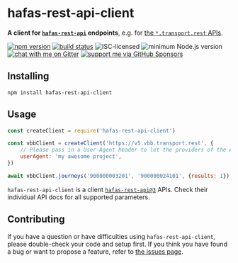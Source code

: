 # hafas-rest-api-client

**A client for [`hafas-rest-api`](https://github.com/public-transport/hafas-rest-api) endpoints**, e.g. for [the `*.transport.rest` APIs](https://transport.rest/).

[![npm version](https://img.shields.io/npm/v/hafas-rest-api-client.svg)](https://www.npmjs.com/package/hafas-rest-api-client)
[![build status](https://api.travis-ci.org/derhuerst/hafas-rest-api-client.svg?branch=master)](https://travis-ci.org/derhuerst/hafas-rest-api-client)
![ISC-licensed](https://img.shields.io/github/license/derhuerst/hafas-rest-api-client.svg)
![minimum Node.js version](https://img.shields.io/node/v/hafas-rest-api-client.svg)
[![chat with me on Gitter](https://img.shields.io/badge/chat%20with%20me-on%20gitter-512e92.svg)](https://gitter.im/derhuerst)
[![support me via GitHub Sponsors](https://img.shields.io/badge/support%20me-donate-fa7664.svg)](https://github.com/sponsors/derhuerst)


## Installing

```shell
npm install hafas-rest-api-client
```


## Usage

```js
const createClient = require('hafas-rest-api-client')

const vbbClient = createClient('https://v5.vbb.transport.rest', {
	// Please pass in a User-Agent header to let the providers of the API endpoint understand how you're using their API.
	userAgent: 'my awesome project',
})

await vbbClient.journeys('900000003201', '900000024101', {results: 1})
```

`hafas-rest-api-client` is a client [`hafas-rest-api@3`](https://www.npmjs.com/package/hafas-rest-api/v/3.4.0) APIs. Check their individual API docs for all supported parameters.


## Contributing

If you have a question or have difficulties using `hafas-rest-api-client`, please double-check your code and setup first. If you think you have found a bug or want to propose a feature, refer to [the issues page](https://github.com/derhuerst/hafas-rest-api-client/issues).
